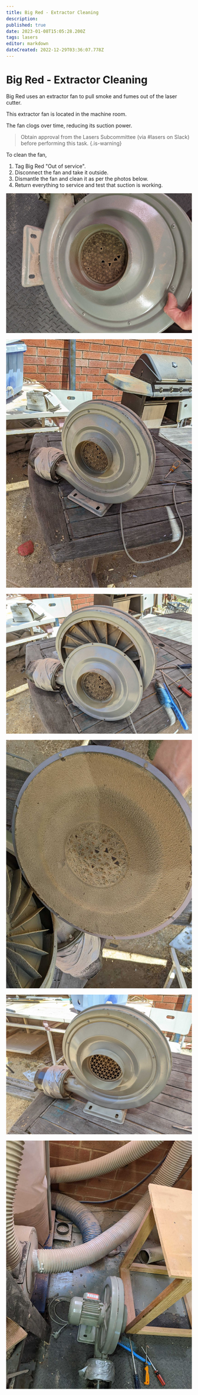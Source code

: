 ```yaml
---
title: Big Red - Extractor Cleaning
description: 
published: true
date: 2023-01-08T15:05:28.200Z
tags: lasers
editor: markdown
dateCreated: 2022-12-29T03:36:07.778Z
---
```


# Big Red - Extractor Cleaning

Big Red uses an extractor fan to pull smoke and fumes out of the laser cutter.

This extractor fan is located in the machine room.

The fan clogs over time, reducing its suction power.

> Obtain approval from the Lasers Subcommittee (via #lasers on Slack) before performing this task.
{.is-warning}

To clean the fan,

1. Tag Big Red "Out of service".
2. Disconnect the fan and take it outside.
3. Dismantle the fan and clean it as per the photos below.
4. Return everything to service and test that suction is working.

![big-red-extractor-1.jpg](/tools/lasers/big-red-extractor-1.jpg)

![big-red-extractor-2.jpg](/tools/lasers/big-red-extractor-2.jpg)

![big-red-extractor-3.jpg](/tools/lasers/big-red-extractor-3.jpg)

![big-red-extractor-4.jpg](/tools/lasers/big-red-extractor-4.jpg)

![big-red-extractor-5.jpg](/tools/lasers/big-red-extractor-5.jpg)

![big-red-extractor-6.jpg](/tools/lasers/big-red-extractor-6.jpg)

